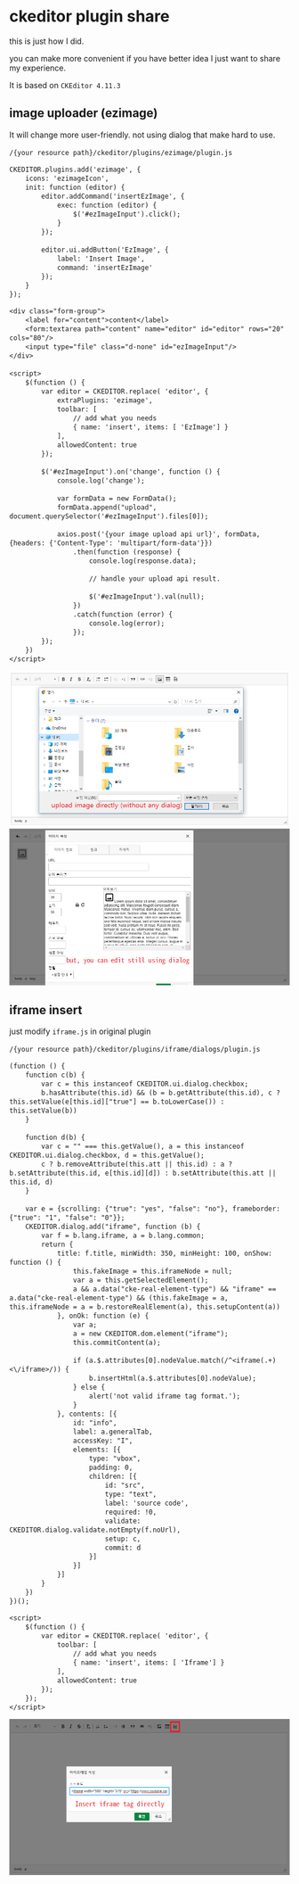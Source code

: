 # ckeditor plugin share

this is just how I did.

you can make more convenient if you have better idea
I just want to share my experience.

It is based on `CKEditor 4.11.3`

## image uploader (ezimage)
It will change more user-friendly.
not using dialog that make hard to use.

`/{your resource path}/ckeditor/plugins/ezimage/plugin.js`
```
CKEDITOR.plugins.add('ezimage', {
    icons: 'ezimageIcon',
    init: function (editor) {
        editor.addCommand('insertEzImage', {
            exec: function (editor) {
                $('#ezImageInput').click();
            }
        });

        editor.ui.addButton('EzImage', {
            label: 'Insert Image',
            command: 'insertEzImage'
        });
    }
});
```

```
<div class="form-group">
    <label for="content">content</label>
    <form:textarea path="content" name="editor" id="editor" rows="20" cols="80"/>
    <input type="file" class="d-none" id="ezImageInput"/>
</div>

<script>
    $(function () {
        var editor = CKEDITOR.replace( 'editor', {
            extraPlugins: 'ezimage',
            toolbar: [
                // add what you needs
                { name: 'insert', items: [ 'EzImage'] }
            ],
            allowedContent: true
        });

        $('#ezImageInput').on('change', function () {
            console.log('change');

            var formData = new FormData();
            formData.append("upload", document.querySelector('#ezImageInput').files[0]);

            axios.post('{your image upload api url}', formData, {headers: {'Content-Type': 'multipart/form-data'}})
                .then(function (response) {
                    console.log(response.data);
                    
                    // handle your upload api result.

                    $('#ezImageInput').val(null);
                })
                .catch(function (error) {
                    console.log(error);
                });
        });
    })
</script>
```
![ezimage_example1](https://github.com/chooco13/ckeditor_plugins/raw/master/resources/ezimage%20example.png)  
![ezimage_example2](https://github.com/chooco13/ckeditor_plugins/raw/master/resources/ezimage%20example2.png)

## iframe insert
just modify `iframe.js` in original plugin

`/{your resource path}/ckeditor/plugins/iframe/dialogs/plugin.js`
```
(function () {
    function c(b) {
        var c = this instanceof CKEDITOR.ui.dialog.checkbox;
        b.hasAttribute(this.id) && (b = b.getAttribute(this.id), c ? this.setValue(e[this.id]["true"] == b.toLowerCase()) : this.setValue(b))
    }

    function d(b) {
        var c = "" === this.getValue(), a = this instanceof CKEDITOR.ui.dialog.checkbox, d = this.getValue();
        c ? b.removeAttribute(this.att || this.id) : a ? b.setAttribute(this.id, e[this.id][d]) : b.setAttribute(this.att || this.id, d)
    }

    var e = {scrolling: {"true": "yes", "false": "no"}, frameborder: {"true": "1", "false": "0"}};
    CKEDITOR.dialog.add("iframe", function (b) {
        var f = b.lang.iframe, a = b.lang.common;
        return {
            title: f.title, minWidth: 350, minHeight: 100, onShow: function () {
                this.fakeImage = this.iframeNode = null;
                var a = this.getSelectedElement();
                a && a.data("cke-real-element-type") && "iframe" == a.data("cke-real-element-type") && (this.fakeImage = a, this.iframeNode = a = b.restoreRealElement(a), this.setupContent(a))
            }, onOk: function (e) {
                var a;
                a = new CKEDITOR.dom.element("iframe");
                this.commitContent(a);

                if (a.$.attributes[0].nodeValue.match(/^<iframe(.+)<\/iframe>/)) {
                    b.insertHtml(a.$.attributes[0].nodeValue);
                } else {
                    alert('not valid iframe tag format.');
                }
            }, contents: [{
                id: "info",
                label: a.generalTab,
                accessKey: "I",
                elements: [{
                    type: "vbox",
                    padding: 0,
                    children: [{
                        id: "src",
                        type: "text",
                        label: 'source code',
                        required: !0,
                        validate: CKEDITOR.dialog.validate.notEmpty(f.noUrl),
                        setup: c,
                        commit: d
                    }]
                }]
            }]
        }
    })
})();

```
```
<script>
    $(function () {
        var editor = CKEDITOR.replace( 'editor', {
            toolbar: [
                // add what you needs
                { name: 'insert', items: [ 'Iframe'] }
            ],
            allowedContent: true
        });
    });
</script>
```
![iframe_example](https://github.com/chooco13/ckeditor_plugins/raw/master/resources/iframe%20example.png)
